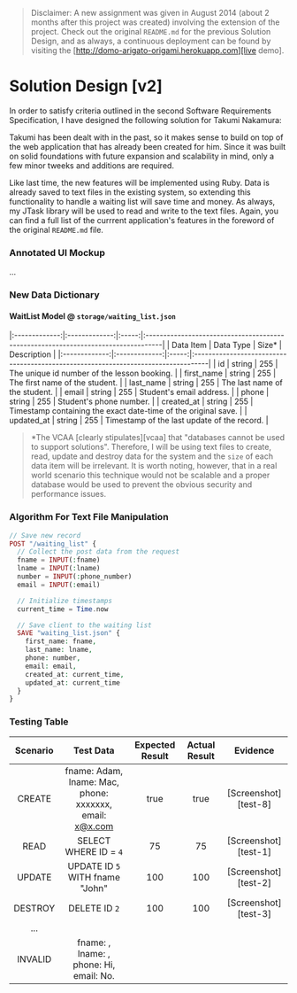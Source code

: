 > Disclaimer: A new assignment was given in August 2014 (about 2 months after this project was created) involving the extension of the project. Check out the original `README.md` for the previous Solution Design, and as always, a continuous deployment can be found by visiting the [http://domo-arigato-origami.herokuapp.com][live demo].

# Solution Design [v2]

In order to satisfy criteria outlined in the second Software Requirements Specification, I have designed the following solution for Takumi Nakamura:

Takumi has been dealt with in the past, so it makes sense to build on top of the web application that has already been created for him. Since it was built on solid foundations with future expansion and scalability in mind, only a few minor tweeks and additions are required.

Like last time, the new features will be implemented using Ruby. Data is already saved to text files in the existing system, so extending this functionality to handle a waiting list will save time and money. As always, my JTask library will be used to read and write to the text files. Again, you can find a full list of the currrent application's features in the foreword of the original `README.md` file.

### Annotated UI Mockup

...

### New Data Dictionary

#### WaitList Model @ `storage/waiting_list.json`

|:-------------:|:-------------:|:-----:|:----------------------------------------------------------------------------------|
| Data Item     | Data Type     | Size* | Description                                                                       |
|:-------------:|:-------------:|:-----:|:----------------------------------------------------------------------------------|
| id            | string        | 255   | The unique id number of the lesson booking. |
| first_name    | string        | 255   | The first name of the student. |
| last_name     | string        | 255   | The last name of the student. |
| email         | string        | 255   | Student's email address. |
| phone         | string        | 255   | Student's phone number. |
| created_at    | string        | 255   | Timestamp containing the exact date-time of the original save. |
| updated_at    | string        | 255   | Timestamp of the last update of the record. |

> *The VCAA [clearly stipulates][vcaa] that "databases cannot be used to support solutions". Therefore, I will be using text files to create, read, update and destroy data for the system and the `size` of each data item will be irrelevant. It is worth noting, however, that in a real world scenario this technique would not be scalable and a proper database would be used to prevent the obvious security and performance issues.


### Algorithm For Text File Manipulation

```php
// Save new record
POST "/waiting_list" {
  // Collect the post data from the request
  fname = INPUT(:fname)
  lname = INPUT(:lname)
  number = INPUT(:phone_number)
  email = INPUT(:email)

  // Initialize timestamps
  current_time = Time.now

  // Save client to the waiting list
  SAVE "waiting_list.json" {
    first_name: fname,
    last_name: lname,
    phone: number,
    email: email,
    created_at: current_time,
    updated_at: current_time
  }
}
```

### Testing Table

| Scenario  | Test Data                                 | Expected Result | Actual Result   | Evidence             |
|:---------:|:-----------------------------------------:|:---------------:|:---------------:|:--------------------:|
| CREATE    | fname: Adam, lname: Mac, phone: xxxxxxx, email: x@x.com | true            | true            | [Screenshot][test-8] |
| READ      | SELECT WHERE ID = `4`                     | 75              | 75              | [Screenshot][test-1] |
| UPDATE    | UPDATE ID `5` WITH fname "John"           | 100             | 100             | [Screenshot][test-2] |
| DESTROY   | DELETE ID `2`                             | 100             | 100             | [Screenshot][test-3] |
| ...       |                                           |                 |                 |                      |
| INVALID   | fname: , lname: , phone: Hi, email: No.   |                 |                 |                      |
